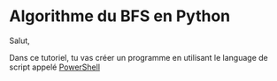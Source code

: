 # Algorithme du BFS en Python

Salut, 

Dans ce tutoriel, tu vas créer un programme en utilisant le language de script appelé [PowerShell](https://docs.microsoft.com/fr-ca/powershell/scripting)
